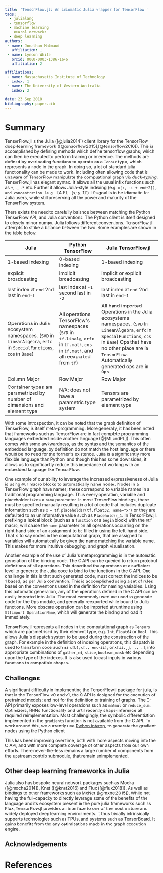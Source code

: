 ```yaml
---
title: 'TensorFlow.jl: An idiomatic Julia wrapper for TensorFlow '
tags:
  - julialang
  - tensorflow
  - machine learning
  - neural networks
  - deep learning
authors:
 - name: Jonathan Malmaud
   affiliation: 1
 - name: Lyndon White
   orcid: 0000-0003-1386-1646
   affiliation: 2

affiliations:
 - name: Massachusetts Institute of Technology
   index: 1
 - name: The University of Western Australia
   index: 2

date: 23 Sep 2018
bibliography: paper.bib
---
```


# Summary
TensorFlow.jl is the Julia ([@julia2014]) client library for the TensorFlow deep-learning framework ([@tensorflow2015],[@tensorflow2016]).
This is accomplished by defining methods which define tensorflow graphs;
which can then be executed to perform training or inference.
The methods are defined by overloading functions to operate on a `Tensor` type, which represents a node in the graph.
In doing so, a lot of standard julia functionality can be made to work.
Including often allowing code that is unaware of TensorFlow manipulate the compuational graph via _duck-typing_.
TensorFlow.jl has elegant syntax.
It allows all the usual infix functions such as `+`, `-`, `.*` etc.
Further it allows Julia-style indexing (e.g. `x[:, ii + end÷2]), and concentration (e.g. `[A B]`, `[x; y; 1]`).
It's goal is to be idiomatic for Julia users,
while still preserving all the power and maturity of the TensorFlow system.



There exists the need to carefully balance between matching the Python TensorFlow API, and Julia conventions.
The Python client is itself designed to closely mirror numpy.
Julia follows different conventions.
TensorFlow.jl attempts to strike a balance between the two.
Some examples are shown in the table below.

| **Julia**                                                                                                           | **Python TensorFlow**                                                                                                                   |  **Julia TensorFlow.jl**                                                                                                                                                                                                                 |
|---------------------------------------------------------------------------------------------------------------------|-----------------------------------------------------------------------------------------------------------------------------------------|------------------------------------------------------------------------------------------------------------------------------------------------------------------------------------------------------------------------------------------|
| 1-based indexing                                                                                                    |  0-based indexing                                                                                                                       | 1-based indexing                                                                                                                                                                                                                         |
| explicit broadcasting                                                                                               |  implicit broadcasting                                                                                                                  |  implicit or explicit broadcasting                                                                                                                                                                                                       |
| last index at `end` 2nd last in `end-1`                                                                             |  last index at `-1` second last in `-2`                                                                                                 | last index at `end` 2nd last in `end-1`                                                                                                                                                                                                  |
| Operations in Julia ecosystem namespaces. (`SVD` in `LinearAlgebra`, `erfc` in `SpecialFunctions`, `cos` in `Base`) |  All operations TensorFlow's namespaces  (`SVD` in `tf.linalg`, `erfc` in `tf.math`,  `cos` in `tf.math`, and all reexported from `tf`) |  All hand imported Operations in the Julia ecosystems namespaces. (`SVD` in `LinearAlgebra`, `erfc` in `SpecialFunctions`, `cos` in `Base`) Ops that have no other place are in `TensorFlow`. Automatically generated ops are in `Ops`   |
| Column Major                                                                                                        |  Row Major                                                                                                                              |  Row Major                                                                                                                                                                                                                               |
| Container types are parametrized by number of dimensions and element type                                           |  N/A: does not have a parametric type system                                                                                            | Tensors are parametrized by element type                                                                                                                                                                                                 |



With some introspection, it can be noted that the graph definition of TensorFlow, is itself meta-programming.
More generally, it has been noted that frameworks such as TensorFlow are in fact complete programming languages embedded inside another language (@[MLandPL]).
This often comes with some awkwardness, as the syntax and the semantics of the embedded language, by definition do not match the host language or there would be no need for the former's existence.
Julia is a significantly more flexible language than Python,
and though this has some downsides,
it allows us to significantly reduce this impedance of working with an embedded language like TensorFlow.

One example of our ability to leverage the increased expressiveness of Julia is using `@tf` macro blocks to automatically name nodes.
Nodes in a TensorFlow graph have names; these correspond to variable names in a traditional programming language.
Thus every operation, variable and placeholder takes a `name` parameter.
In most TensorFlow bindings, these must be specified manually resulting in a lot of code that includes duplicate information such as
`x = tf.placeholder(tf.float32, name="x")` or they are defaulted to an uninformative value such as `Placeholder_1`.
In TensorFlow.jl, prefixing a lexical block (such as a `function` or a `begin` block) with the `@tf` macro,
will cause the `name` parameter on all operations occurring on the right-hand side of an assignment to be filled in using the left-hand side.
That is to say nodes in the computational graph, that are assigned to variables will automatically be given the name matching the variable name.
This makes for more intuitive debugging, and graph visualisation.

Another example of the use of Julia's metaprogramming is in the automatic generation of the binding code.
The C API can be queried to return protobuf definitions of all operations.
This described the operations at a sufficient level to generate the Julia code to bind to the functions in the C API.
One challenge in this is that such generated code, must correct the indices to be 1 based, as per Julia convention.
This is accomplished using a set of rules based on the conventions used in the definition for naming variables.
Using this automatic generation, any of the operations defined in the C API can be easily imported into Julia.
The most commonly used are used to generate code for the Ops module, and generally reexported while bound to Julia functions.
More obscure operation can be imported at runtime using `@tfimport OperationName`, which will generate the binding and load it immediately.



TensorFlow.jl represents all nodes in the computational graph as `Tensors` which are parametrised by their element type, e.g. `Int`, `Float64` or `Bool`.
This allows Julia's dispatch system to be used during the construction of the graph.
For example in the definition of indexing operations,
this dispatch is used to transform code such as `x[b]`, `x[:, end-ii]`, or `x[ii:jj, :, :]`, into appropriate combinations of `gather_nd`, `slice`, `boolean_mask` etc depending upon the type of the indexes.
It is also used to cast inputs in various functions to compatible shapes.



## Challenges

A significant difficulty in implementing the TensorFlow.jl package for julia,
is that in the TensorFlow v0 and v1, the C API is designed for the execution of pretrained models;
and not for the definition or training of graphs.
The C-API primarily exposes low-level operations such as `matmul` or `reduce_sum`.
Optimizers, RNNs functionality and until recently shape-inference all required reimplementation.
Most challengingly, the symbolic differentiation implemented in the `gradients` function is not available from the C API.
To work around this, we currently use [Python interop](https://github.com/JuliaPy/PyCall.jl), to generate the gradient nodes using the Python client.

This has been improving over time, both with more aspects moving into the C API,
 and with more complete coverage of other aspects from our own efforts.
There never-the-less remains a large number of components from the upstream contrib submodule, that remain unimplemented.



## Other deep learning frameworks in Julia

Julia also has bespoke neural network packages such as Mocha ([@mocha2014]),  Knet ([@knet2016) and Flux ([@flux2018]).
As well as bindings to other frameworks such as MxNet ([@mxnet2015]).
While not having the full-capacity to directly leverage some of the benefits of the language and its ecosystem present in the pure julia frameworks such as Flux,
TensorFlow.jl provides an interface to one of the most mature and widely deployed deep learning environments.
It thus trivially intrinsically supports technologies such as TPUs, and systems such as TensorBoard.
It gains benefits from the any optimisations made in the graph execution engine.


## Acknowledgements



# References
